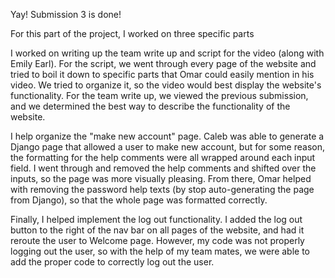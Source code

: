 ﻿Yay! Submission 3 is done!For this part of the project, I worked on three specific partsI worked on writing up the team write up and script for the video (along with Emily Earl). For the script, we went through every page of the website and tried to boil it down to specific parts that Omar could easily mention in his video. We tried to organize it, so the video would best display the website's functionality. For the team write up, we viewed the previous submission, and we determined the best way to describe the functionality of the website. I help organize the "make new account" page. Caleb was able to generate a Django page that allowed a user to make new account, but for some reason, the formatting for the help comments were all wrapped around each input field. I went through and removed the help comments and shifted over the inputs, so the page was more visually pleasing. From there, Omar helped with removing the password help texts (by stop auto-generating the page from Django), so that the whole page was formatted correctly. Finally, I helped implement the log out functionality. I added the log out button to the right of the nav bar on all pages of the website, and had it reroute the user to Welcome page. However, my code was not properly logging out the user, so with the help of my team mates, we were able to add the proper code to correctly log out the user.